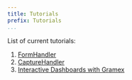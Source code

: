 ```yaml
---
title: Tutorials
prefix: Tutorials
...
```


List of current tutorials:

1. [FormHandler](formhandler.md)
2. [CaptureHandler](capturehandler.md)
3. [Interactive Dashboards with Gramex](./interactive_dashboards/README.md)
